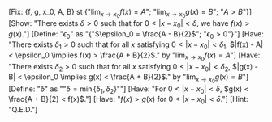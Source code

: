 [Fix: {f, g, x_0, A, B} st {"$\lim_{x \to x_0} f(x) = A$"; "$\lim_{x \to x_0} g(x) = B$"; "$A > B$"}]
[Show: "There exists $\delta > 0$ such that for $0 < |x - x_0| < \delta$, we have $f(x) > g(x)$."]
[Define: "$\epsilon_0$" as "{"$\epsilon_0 = \frac{A - B}{2}$"; "$\epsilon_0 > 0$"}"]
[Have: "There exists $\delta_1 > 0$ such that for all $x$ satisfying $0 < |x - x_0| < \delta_1$, $|f(x) - A| < \epsilon_0 \implies f(x) > \frac{A + B}{2}$." by "$\lim_{x \to x_0} f(x) = A$"]
[Have: "There exists $\delta_2 > 0$ such that for all $x$ satisfying $0 < |x - x_0| < \delta_2$, $|g(x) - B| < \epsilon_0 \implies g(x) < \frac{A + B}{2}$." by "$\lim_{x \to x_0} g(x) = B$"]
[Define: "$\delta$" as ""$\delta = \min \{ \delta_1, \delta_2 \}$""]
[Have: "For $0 < |x - x_0| < \delta$, $g(x) < \frac{A + B}{2} < f(x)$."]
[Have: "$f(x) > g(x)$ for $0 < |x - x_0| < \delta$."]
[Hint: "Q.E.D."]